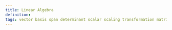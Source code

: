 ```yaml
---
title: Linear Algebra
definition:
tags: vector basis span determinant scalar scaling transformation matrix
---
```

